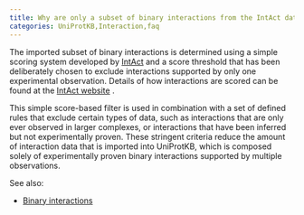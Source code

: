 ```yaml
---
title: Why are only a subset of binary interactions from the IntAct database reported in UniProtKB?
categories: UniProtKB,Interaction,faq
---
```


The imported subset of binary interactions is determined using a simple scoring system developed by [IntAct](http://www.ebi.ac.uk/intact/main.xhtml) and a score threshold that has been deliberately chosen to exclude interactions supported by only one experimental observation. Details of how interactions are scored can be found at the [IntAct website](http://www.ebi.ac.uk/intact/pages/faq/faq.xhtml#4) .

This simple score-based filter is used in combination with a set of defined rules that exclude certain types of data, such as interactions that are only ever observed in larger complexes, or interactions that have been inferred but not experimentally proven. These stringent criteria reduce the amount of interaction data that is imported into UniProtKB, which is composed solely of experimentally proven binary interactions supported by multiple observations.

See also:

-   [Binary interactions](http://www.uniprot.org/manual/binary_interactions)
